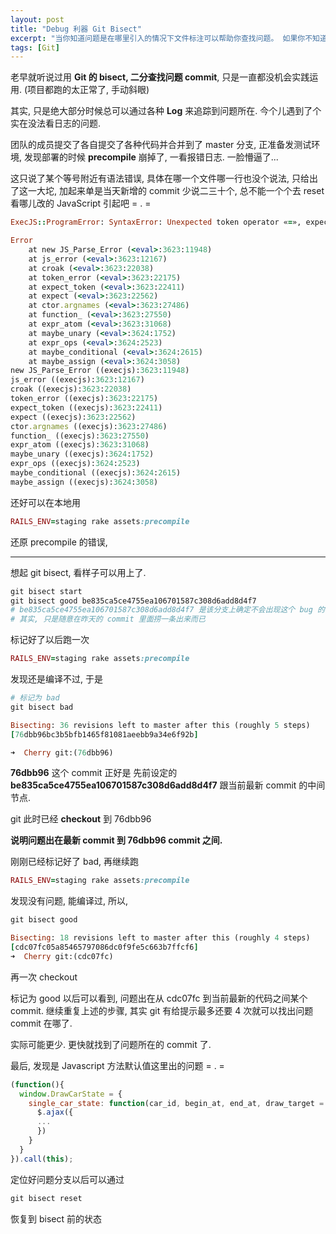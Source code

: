 ```yaml
---
layout: post
title: "Debug 利器 Git Bisect"
excerpt: "当你知道问题是在哪里引入的情况下文件标注可以帮助你查找问题。 如果你不知道哪里出了问题，并且自从上次可以正常运行到现在已经有数十个或者上百个提交，这个时候你可以使用 git bisect 来帮助查找。 bisect 命令会对你的提交历史进行二分查找来帮助你尽快找到是哪一个提交引入了问题。"
tags: [Git]
---
```


老早就听说过用 **Git 的 bisect, 二分查找问题 commit**, 只是一直都没机会实践运用. (项目都跑的太正常了, 手动斜眼)

其实, 只是绝大部分时候总可以通过各种 **Log** 来追踪到问题所在. 今个儿遇到了个实在没法看日志的问题.

团队的成员提交了各自提交了各种代码并合并到了 master 分支, 正准备发测试环境, 发现部署的时候 **precompile** 崩掉了, 一看报错日志. 一脸懵逼了...


这只说了某个等号附近有语法错误, 具体在哪一个文件哪一行也没个说法, 只给出了这一大坨, 加起来单是当天新增的 commit 少说二三十个, 总不能一个个去 reset 看哪儿改的 JavaScript 引起吧 = . =

```ruby
ExecJS::ProgramError: SyntaxError: Unexpected token operator «=», expected punc «,» (line: 58005, col: 69, pos: 2186981)

Error
    at new JS_Parse_Error (<eval>:3623:11948)
    at js_error (<eval>:3623:12167)
    at croak (<eval>:3623:22038)
    at token_error (<eval>:3623:22175)
    at expect_token (<eval>:3623:22411)
    at expect (<eval>:3623:22562)
    at ctor.argnames (<eval>:3623:27486)
    at function_ (<eval>:3623:27550)
    at expr_atom (<eval>:3623:31068)
    at maybe_unary (<eval>:3624:1752)
    at expr_ops (<eval>:3624:2523)
    at maybe_conditional (<eval>:3624:2615)
    at maybe_assign (<eval>:3624:3058)
new JS_Parse_Error ((execjs):3623:11948)
js_error ((execjs):3623:12167)
croak ((execjs):3623:22038)
token_error ((execjs):3623:22175)
expect_token ((execjs):3623:22411)
expect ((execjs):3623:22562)
ctor.argnames ((execjs):3623:27486)
function_ ((execjs):3623:27550)
expr_atom ((execjs):3623:31068)
maybe_unary ((execjs):3624:1752)
expr_ops ((execjs):3624:2523)
maybe_conditional ((execjs):3624:2615)
maybe_assign ((execjs):3624:3058)
```

还好可以在本地用

```ruby
RAILS_ENV=staging rake assets:precompile
```

还原 precompile 的错误,

--------------

想起 git bisect, 看样子可以用上了.

```ruby
git bisect start
git bisect good be835ca5ce4755ea106701587c308d6add8d4f7
# be835ca5ce4755ea106701587c308d6add8d4f7 是该分支上确定不会出现这个 bug 的 commit,
# 其实, 只是随意在昨天的 commit 里面捞一条出来而已
```

标记好了以后跑一次

```ruby
RAILS_ENV=staging rake assets:precompile
```

发现还是编译不过, 于是

```ruby
# 标记为 bad
git bisect bad

Bisecting: 36 revisions left to master after this (roughly 5 steps)
[76dbb96bc3b5bfb1465f81081aeebb9a34e6f92b]

➜  Cherry git:(76dbb96)
```

**76dbb96** 这个 commit 正好是 先前设定的 **be835ca5ce4755ea106701587c308d6add8d4f7** 跟当前最新 commit 的中间节点.

git 此时已经 **checkout** 到 76dbb96

**说明问题出在最新 commit 到 76dbb96 commit 之间.**

刚刚已经标记好了 bad, 再继续跑

```ruby
RAILS_ENV=staging rake assets:precompile
```

发现没有问题, 能编译过, 所以,

```ruby
git bisect good

Bisecting: 18 revisions left to master after this (roughly 4 steps)
[cdc07fc05a85465797086dc0f9fe5c663b7ffcf6]
➜  Cherry git:(cdc07fc)
```

再一次 checkout

标记为 good 以后可以看到, 问题出在从 cdc07fc 到当前最新的代码之间某个 commit. 继续重复上述的步骤, 其实 git 有给提示最多还要 4 次就可以找出问题 commit 在哪了.

实际可能更少. 更快就找到了问题所在的 commit 了.

最后, 发现是 Javascript 方法默认值这里出的问题 = . =

```javascript
(function(){
  window.DrawCarState = {
    single_car_state: function(car_id, begin_at, end_at, draw_target = '', format = 'html'){
      $.ajax({
      ...
      })
    }
  }
}).call(this);

```

定位好问题分支以后可以通过

```ruby
git bisect reset
```

恢复到 bisect 前的状态

